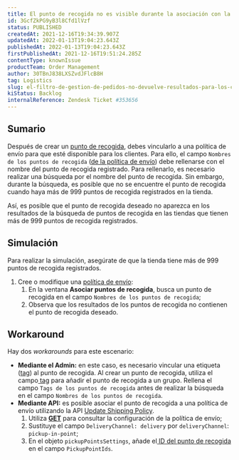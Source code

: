 ```yaml
---
title: ​​El punto de recogida no es visible durante la asociación con la política de envío
id: 3GcfZkPG9yB3l8Cfd1lVzf
status: PUBLISHED
createdAt: 2021-12-16T19:34:39.907Z
updatedAt: 2022-01-13T19:04:23.643Z
publishedAt: 2022-01-13T19:04:23.643Z
firstPublishedAt: 2021-12-16T19:51:24.285Z
contentType: knownIssue
productTeam: Order Management
author: 30TBnJ838LXSZvdJFlcB8H
tag: Logistics
slug: el-filtro-de-gestion-de-pedidos-no-devuelve-resultados-para-los-criterios
kiStatus: Backlog
internalReference: Zendesk Ticket #353656
---
```


## Sumario

Después de crear un [punto de recogida](https://help.vtex.com/es/tutorial/configurar-puntos-de-recogida-pickup-points--2R5ClQiwe4KoSQgsuiOw4E), debes vincularlo a una política de envío para que esté disponible para los clientes. Para ello, el campo `Nombres de los puntos de recogida` ([de la política de envío](https://help.vtex.com/es/tutorial/politica-de-envio--tutorials_140)) debe rellenarse con el nombre del punto de recogida registrado. Para rellenarlo, es necesario realizar una búsqueda por el nombre del punto de recogida. Sin embargo, durante la búsqueda, es posible que no se encuentre el punto de recogida cuando haya más de 999 puntos de recogida registrados en la tienda.

Así, es posible que el punto de recogida deseado no aparezca en los resultados de la búsqueda de puntos de recogida en las tiendas que tienen más de 999 puntos de recogida registrados.


## Simulación

Para realizar la simulación, asegúrate de que la tienda tiene más de 999 puntos de recogida registrados.

1. Cree o modifique una [política de envío](https://help.vtex.com/es/tutorial/politica-de-envio--tutorials_140#cadastrar-uma-politica-de-envio):
    1. En la ventana **Asociar puntos de recogida**, busca un punto de recogida en el campo `Nombres de los puntos de recogida`;
    2. Observa que los resultados de los puntos de recogida no contienen el punto de recogida deseado.

## Workaround

<!-- Yay, no errors, warnings, or alerts! -->

Hay dos _workarounds_ para este escenario:

* **Mediante el Admin:** en este caso, es necesario vincular una etiqueta ([tag](https://help.vtex.com/es/tutorial/adding-pickup-points--2R5ClQiwe4KoSQgsuiOw4E#2-link-a-pickup-point-to-a-shipping-policy)) al punto de recogida. Al crear un punto de recogida, utiliza el campo[ tag](https://help.vtex.com/es/tutorial/adding-pickup-points--2R5ClQiwe4KoSQgsuiOw4E#2-link-a-pickup-point-to-a-shipping-policy) para añadir el punto de recogida a un grupo. Rellena el campo `Tags de los puntos de recogida` antes de realizar la búsqueda en el campo `Nombres de los puntos de recogida`.
* **Mediante API:** es posible asociar el punto de recogida a una política de envío utilizando la API [Update Shipping Policy](https://developers.vtex.com/vtex-rest-api/reference/shipping-policies#put_logistics-pvt-shipping-policies-id).
    1. Utiliza **[GET](https://developers.vtex.com/vtex-rest-api/reference/shipping-policies#get_logistics-pvt-shipping-policies-id)** para consultar la configuración de la política de envío;
    2. Sustituye el campo `DeliveryChannel: delivery` por `deliveryChannel`: `pickup-in-point`;
    3. En el objeto `pickupPointsSettings`, añade el[ ID del punto de recogida](https://developers.vtex.com/vtex-rest-api/reference/pickup-points-1) en el campo `PickupPointIds`.


